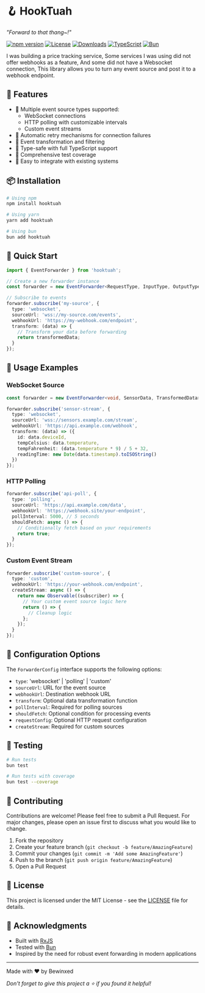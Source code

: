 # 🪝 HookTuah
*"Forward to that thang~!"*

[![npm version](https://img.shields.io/npm/v/hooktuah.svg)](https://www.npmjs.com/package/hooktuah)
[![License](https://img.shields.io/npm/l/hooktuah.svg)](https://github.com/bewinxed/hooktuah/blob/main/LICENSE)
[![Downloads](https://img.shields.io/npm/dm/hooktuah.svg)](https://www.npmjs.com/package/hooktuah)
[![TypeScript](https://img.shields.io/badge/TypeScript-Ready-blue.svg)](https://www.typescriptlang.org/)
[![Bun](https://img.shields.io/badge/Bun-Compatible-black)](https://bun.sh)

I was building a price tracking service, Some services I was using did not offer webhooks as a feature, And some did not have a Websocket connection, This library allows you to turn any event source and post it to a webhook endpoint.

## 🌟 Features

- 📡 Multiple event source types supported:
  - WebSocket connections
  - HTTP polling with customizable intervals
  - Custom event streams
- 🔄 Automatic retry mechanisms for connection failures
- 🎯 Event transformation and filtering
- 💪 Type-safe with full TypeScript support
- 🧪 Comprehensive test coverage
- 🔌 Easy to integrate with existing systems

## 📦 Installation

```bash
# Using npm
npm install hooktuah

# Using yarn
yarn add hooktuah

# Using bun
bun add hooktuah
```

## 🚀 Quick Start

```typescript
import { EventForwarder } from 'hooktuah';

// Create a new forwarder instance
const forwarder = new EventForwarder<RequestType, InputType, OutputType>();

// Subscribe to events
forwarder.subscribe('my-source', {
  type: 'websocket',
  sourceUrl: 'wss://my-source.com/events',
  webhookUrl: 'https://my-webhook.com/endpoint',
  transform: (data) => {
    // Transform your data before forwarding
    return transformedData;
  }
});
```

## 📖 Usage Examples

### WebSocket Source

```typescript
const forwarder = new EventForwarder<void, SensorData, TransformedData>();

forwarder.subscribe('sensor-stream', {
  type: 'websocket',
  sourceUrl: 'wss://sensors.example.com/stream',
  webhookUrl: 'https://api.example.com/webhook',
  transform: (data) => ({
    id: data.deviceId,
    tempCelsius: data.temperature,
    tempFahrenheit: (data.temperature * 9) / 5 + 32,
    readingTime: new Date(data.timestamp).toISOString()
  })
});
```

### HTTP Polling

```typescript
forwarder.subscribe('api-poll', {
  type: 'polling',
  sourceUrl: 'https://api.example.com/data',
  webhookUrl: 'https://webhook.site/your-endpoint',
  pollInterval: 5000, // 5 seconds
  shouldFetch: async () => {
    // Conditionally fetch based on your requirements
    return true;
  }
});
```

### Custom Event Stream

```typescript
forwarder.subscribe('custom-source', {
  type: 'custom',
  webhookUrl: 'https://your-webhook.com/endpoint',
  createStream: async () => {
    return new Observable((subscriber) => {
      // Your custom event source logic here
      return () => {
        // Cleanup logic
      };
    });
  }
});
```

## 🔧 Configuration Options

The `ForwarderConfig` interface supports the following options:

- `type`: 'websocket' | 'polling' | 'custom'
- `sourceUrl`: URL for the event source
- `webhookUrl`: Destination webhook URL
- `transform`: Optional data transformation function
- `pollInterval`: Required for polling sources
- `shouldFetch`: Optional condition for processing events
- `requestConfig`: Optional HTTP request configuration
- `createStream`: Required for custom sources

## 🧪 Testing

```bash
# Run tests
bun test

# Run tests with coverage
bun test --coverage
```

## 🤝 Contributing

Contributions are welcome! Please feel free to submit a Pull Request. For major changes, please open an issue first to discuss what you would like to change.

1. Fork the repository
2. Create your feature branch (`git checkout -b feature/AmazingFeature`)
3. Commit your changes (`git commit -m 'Add some AmazingFeature'`)
4. Push to the branch (`git push origin feature/AmazingFeature`)
5. Open a Pull Request

## 📜 License

This project is licensed under the MIT License - see the [LICENSE](LICENSE) file for details.

## 🙏 Acknowledgments

- Built with [RxJS](https://rxjs.dev/)
- Tested with [Bun](https://bun.sh)
- Inspired by the need for robust event forwarding in modern applications

---

Made with ❤️ by Bewinxed

*Don't forget to give this project a ⭐ if you found it helpful!*